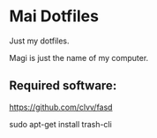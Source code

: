 Mai Dotfiles
========

Just my dotfiles.

Magi is just the name of my computer.

Required software:
--------

https://github.com/clvv/fasd

sudo apt-get install trash-cli

